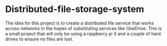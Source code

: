 # Distributed-file-storage-system
The idea for this project is to create a distributed file service that works across networks in the hopes of substituting services like OneDrive. This is a small project that will only be using a raspberry pi 3 and a couple of hard drives to ensure no files are lost.
